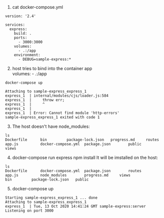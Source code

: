 1. cat docker-compose.yml

```
version: '2.4'

services:
  express:
    build: .
    ports:
      - 3000:3000
    volumes:
      - .:/app
    environment:
      - DEBUG=sample-express:*
```

2. host tries to bind into the container app  
   volumes: - .:/app

```
docker-compose up

Attaching to sample-express_express_1
express_1  | internal/modules/cjs/loader.js:584
express_1  |     throw err;
express_1  |     ^
express_1  |
express_1  | Error: Cannot find module 'http-errors'
sample-express_express_1 exited with code 1

```

3. The host doesn't have node_modules:

```
ls
Dockerfile		bin			package-lock.json	progress.md		routes
app.js			docker-compose.yml	package.json		public			views
```

4. docker-compose run express npm install
   It will be imstalled on the host:

```
ls
Dockerfile		docker-compose.yml	package.json		routes
app.js			node_modules		progress.md		views
bin			package-lock.json	public
```

5. docker-compose up

```
Starting sample-express_express_1 ... done
Attaching to sample-express_express_1
express_1  | Tue, 13 Oct 2020 14:41:24 GMT sample-express:server Listening on port 3000
```
